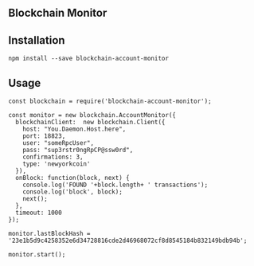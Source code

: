 
## Blockchain Monitor

## Installation

    npm install --save blockchain-account-monitor

## Usage

    const blockchain = require('blockchain-account-monitor');

    const monitor = new blockchain.AccountMonitor({
      blockchainClient:  new blockchain.Client({
        host: "You.Daemon.Host.here",
        port: 18823,
        user: "someRpcUser",
        pass: "sup3rstr0ngRpCP@ssw0rd",
        confirmations: 3,
        type: 'newyorkcoin'
      }),
      onBlock: function(block, next) {
        console.log('FOUND '+block.length+ ' transactions');
        console.log('block', block);
        next();
      },  
      timeout: 1000
    });

    monitor.lastBlockHash = '23e1b5d9c4258352e6d34728816cde2d46968072cf8d8545184b832149bdb94b';

    monitor.start();

